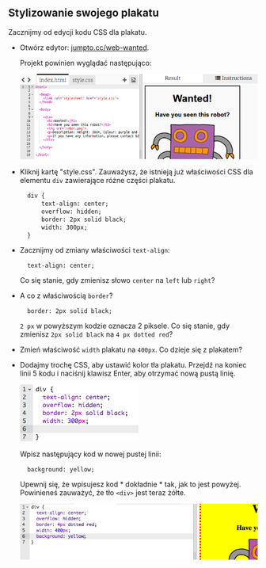 ## Stylizowanie swojego plakatu

Zacznijmy od edycji kodu CSS dla plakatu.

+ Otwórz edytor: <a target="_blank" href="http://jumpto.cc/web-wanted">jumpto.cc/web-wanted</a>.
    
    Projekt powinien wyglądać następująco:
    
    ![zrzut ekranu](images/wanted-starter.png)

+ Kliknij kartę "style.css". Zauważysz, że istnieją już właściwości CSS dla elementu `div` zawierające różne części plakatu.
    
        div {
            text-align: center;
            overflow: hidden;
            border: 2px solid black;
            width: 300px;
        }   
        

+ Zacznijmy od zmiany właściwości `text-align`:
    
        text-align: center;
        
    
    Co się stanie, gdy zmienisz słowo `center` na `left` lub `right`?

+ A co z właściwością `border`?
    
        border: 2px solid black;
        
    
    `2 px` w powyższym kodzie oznacza 2 piksele. Co się stanie, gdy zmienisz `2px solid black` na ` 4 px dotted red `?

+ Zmień właściwość `width` plakatu na `400px`. Co dzieje się z plakatem?

+ Dodajmy trochę CSS, aby ustawić kolor tła plakatu. Przejdź na koniec linii 5 kodu i naciśnij klawisz Enter, aby otrzymać nową pustą linię.
    
    ![zrzut ekranu](images/wanted-newline.png)
    
    Wpisz następujący kod w nowej pustej linii:
    
        background: yellow;
        
    
    Upewnij się, że wpisujesz kod * dokładnie * tak, jak to jest powyżej. Powinieneś zauważyć, że tło `<div>` jest teraz żółte.
    
    ![zrzut ekranu](images/wanted-background.png)